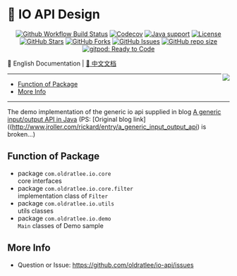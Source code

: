# 📐 IO API Design


<p align="center">
<a href="https://github.com/oldratlee/io-api/actions/workflows/ci.yaml"><img src="https://img.shields.io/github/actions/workflow/status/oldratlee/io-api/ci.yaml?branch=main&logo=github&logoColor=white" alt="Github Workflow Build Status"></a>
<a href="https://app.codecov.io/gh/oldratlee/io-api/tree/main"><img src="https://img.shields.io/codecov/c/github/oldratlee/io-api/main?logo=codecov&logoColor=white" alt="Codecov"></a>
<a href="https://openjdk.java.net/"><img src="https://img.shields.io/badge/Java-8+-339933?logo=openjdk&logoColor=white" alt="Java support"></a>
<a href="https://www.apache.org/licenses/LICENSE-2.0.html"><img src="https://img.shields.io/github/license/oldratlee/io-api?color=4D7A97&logo=apache" alt="License"></a>
<a href="https://github.com/oldratlee/io-api/stargazers"><img src="https://img.shields.io/github/stars/oldratlee/io-api" alt="GitHub Stars"></a>
<a href="https://github.com/oldratlee/io-api/fork"><img src="https://img.shields.io/github/forks/oldratlee/io-api" alt="GitHub Forks"></a>
<a href="https://github.com/oldratlee/io-api/issues"><img src="https://img.shields.io/github/issues/oldratlee/io-api" alt="GitHub Issues"></a>
<a href="https://github.com/oldratlee/io-api"><img src="https://img.shields.io/github/repo-size/oldratlee/io-api" alt="GitHub repo size"></a>
<a href="https://gitpod.io/#https://github.com/oldratlee/io-api"><img src="https://img.shields.io/badge/Gitpod-ready to code-339933?label=gitpod&logo=gitpod&logoColor=white" alt="gitpod: Ready to Code"></a>
</p>

:book: English Documentation | [:book: 中文文档](README.md)

<a href="#dummy"><img src="https://user-images.githubusercontent.com/1063891/234197656-c664c069-01db-4883-9031-9800644ec9ac.jpg" align="right" /></a>

------------------------------

<!-- START doctoc generated TOC please keep comment here to allow auto update -->
<!-- DON'T EDIT THIS SECTION, INSTEAD RE-RUN doctoc TO UPDATE -->


- [Function of Package](#function-of-package)
- [More Info](#more-info)

<!-- END doctoc generated TOC please keep comment here to allow auto update -->

------------------------------

The demo implementation of the generic io api supplied in blog [A generic input/output API in Java](https://dzone.com/articles/generic-inputoutput-api-java) (PS: [Original blog link]((http://www.jroller.com/rickard/entry/a_generic_input_output_api) is broken...)

Function of Package
-------------------

- package `com.oldratlee.io.core`  
    core interfaces
- package `com.oldratlee.io.core.filter`  
    implementation class of `Filter`
- package `com.oldratlee.io.utils`  
    utils classes
- package `com.oldratlee.io.demo`  
    `Main` classes of Demo sample

More Info
-------------------

- Question or Issue: https://github.com/oldratlee/io-api/issues
